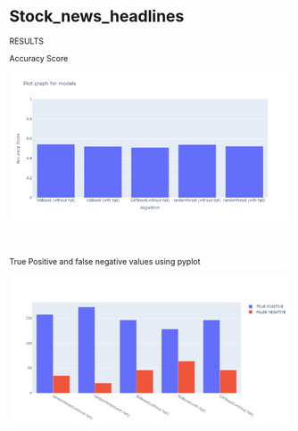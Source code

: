 # Stock_news_headlines


RESULTS


Accuracy Score

<p align="center">
  <img src="https://github.com/anshulsingh8101/Stock_news_headlines/blob/master/images/newplot%20(1).png" width="650" title="hover text">
</p>


<br>
</br>


True Positive and false negative values using pyplot

<p align="center">
  <img src="https://github.com/anshulsingh8101/Stock_news_headlines/blob/master/images/newplot.png" width="650" title="hover text">
</p>

